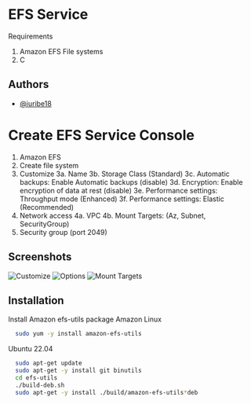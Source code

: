 # EFS Service
Requirements
1. Amazon EFS File systems
2. C

## Authors
- [@iuribe18](https://www.github.com/iuribe18)

# Create EFS Service Console
1. Amazon EFS
2. Create file system
3. Customize
3a. Name
3b. Storage Class (Standard)
3c. Automatic backups: Enable Automatic backups (disable)
3d. Encryption: Enable encryption of data at rest (disable)
3e. Performance settings: Throughput mode (Enhanced)
3f. Performance settings: Elastic (Recommended)
4. Network access
4a. VPC
4b. Mount Targets: (Az, Subnet, SecurityGroup)
5. Security group (port 2049)

## Screenshots
![Customize](https://github.com/iuribe18/aws/assets/78730753/8952ad42-42c7-4d01-8231-9d5da9701d4d)
![Options](https://github.com/iuribe18/aws/assets/78730753/5cecdf0c-0813-4467-826b-1d382d453d10)
![Mount Targets](https://github.com/iuribe18/aws/assets/78730753/c740f193-bbc1-4c52-b9a3-2310f382f272)

## Installation
Install Amazon efs-utils package
Amazon Linux
```bash
  sudo yum -y install amazon-efs-utils
```

Ubuntu 22.04
```bash
  sudo apt-get update
  sudo apt-get -y install git binutils
  cd efs-utils
  ./build-deb.sh
  sudo apt-get -y install ./build/amazon-efs-utils*deb
```